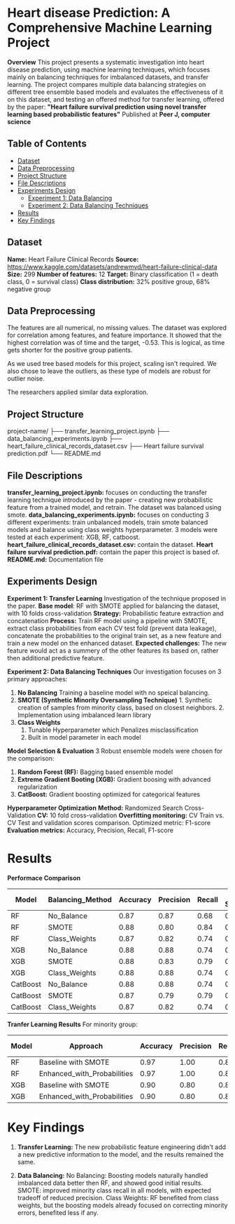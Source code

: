 # Heart disease Prediction: A Comprehensive Machine Learning Project

**Overview**
This project presents a systematic investigation into heart disease prediction, using machine learning techniques, which focuses mainly on balancing techniques for imbalanced datasets, and transfer learning. The project compares multiple data balancing strategies on different tree ensemble based models and evaluates the effectiveness of it on this dataset, and testing an offered method for transfer learning, offered by the paper:
**"Heart failure survival prediction using novel transfer learning based probabilistic features"**
Published at **Peer J, computer science** 


## Table of Contents

- [Dataset](#dataset)
- [Data Preprocessing](#data_preprocessing)
- [Project Structure](#project-structure)
- [File Descriptions](#file-descriptions)
- [Experiments Design](#experiments-design)
  - [Experiment 1: Data Balancing](#experiment-1-transfer-learning)
  - [Experiment 2: Data Balancing Techniques](#experiment-2-data-balancing-techniques)
- [Results](#results)
- [Key Findings](#key-findings)

## Dataset
**Name:** Heart Failure Clinical Records
**Source:** https://www.kaggle.com/datasets/andrewmvd/heart-failure-clinical-data
**Size:** 299 
**Number of features:** 12
**Target:** Binary classification (1 = death class, 0 = survival class)
**Class distribution:** 32% positive group, 68% negative group

## Data Preprocessing 
The features are all numerical, no missing values. 
The dataset was explored for correlation among features, and feature importance. 
It showed that the highest correlation was of time and the target, -0.53. 
This is logical, as time gets shorter for the positive group patients. 

As we used tree based models for this project, scaling isn't required. We also chose to leave the outliers, as these type of models are robust for outlier noise. 

The researchers applied similar data exploration.

## Project Structure

project-name/
├── transfer_learning_project.ipynb
├── data_balancing_experiments.ipynb
├── heart_failure_clinical_records_dataset.csv
├── Heart failure survival prediction.pdf
└── README.md

## File Descriptions

**transfer_learning_project.ipynb:** focuses on conducting the transfer learning technique introduced by the paper - creating new probabilistic feature from a trained model, and retrain. The dataset was balanced using smote.
**data_balancing_experiments.ipynb:** focuses on conducting 3 different experiments: 
train unbalanced models, train smote balanced models and balance using class weights hyperparameter. 3 models were tested at each experiment: XGB, RF, catboost. 
**heart_failure_clinical_records_dataset.csv:** contain the dataset.
**Heart failure survival prediction.pdf:** contain the paper this project is based of. 
**README.md:** Documentation file

## Experiments Design

**Experiment 1: Transfer Learning** 
Investigation of the technique proposed in the paper. 
**Base model**: RF with SMOTE applied for balancing the dataset, with 10 folds cross-validation
**Strategy:** Probabilistic feature extraction and concatenation
**Process:** Train RF model using a pipeline with SMOTE, extract class probabilities from each CV test fold (prevent data leakage), concatenate the probabilities to the original train set, as a new feature and train a new model on the enhanced dataset. 
**Expected challenges:** The new feature would act as a summery of the other features its based on, rather then additional predictive feature.

**Experiment 2: Data Balancing Techniques** 
Our investigation focuses on 3 primary approaches: 
 1. **No Balancing** 
		 Training a baseline model with no speical balancing. 
 2. **SMOTE (Synthetic Minority Oversampling Technique)**
		1. Synthetic creation of samples from minority class, based on closest neighbors.
		2. Implementation using imbalanced learn library
 3. **Class Weights**
	1. Tunable Hyperparameter which Penalizes misclassification
	2. Built in model parameter in each model

**Model Selection & Evaluation**
3 Robust ensemble models were chosen for the comparison:

 1. **Random Forest (RF):** Bagging based ensemble model
 2. **Extreme Gradient Booting (XGB):** Gradient boosing with advanced regularization
 3. **CatBoost:** Gradient boosting optimized for categorical features

**Hyperparameter Optimization**
**Method:** Randomized Search Cross-Validation
**CV:** 10 fold cross-validation
**Overfitting monitoring:** CV Train vs. CV Test and validation scores comparison.
Optimized metric: F1-score
**Evaluation metrics:** Accuracy, Precision, Recall, F1-score

# Results
**Performace Comparison**

|Model|Balancing_Method|Accuracy|Precision|Recall|F1-Score|
|-----|----------------|--------|---------|------|--------|
|RF|No_Balance|0.87|0.87|0.68|0.76|
|RF|SMOTE|0.88|0.80|0.84|0.82|
|RF|Class_Weights|0.87|0.82|0.74|0.78|
|XGB|No_Balance|0.88|0.88|0.74|0.80|
|XGB|SMOTE|0.88|0.83|0.79|0.81|
|XGB|Class_Weights|0.88|0.88|0.74|0.80|
|CatBoost|No_Balance|0.88|0.88|0.74|0.80|
|CatBoost|SMOTE|0.87|0.79|0.79|0.79|
|CatBoost|Class_Weights|0.87|0.82|0.74|0.78|

**Tranfer Learning Results**
For minority group:

|Model|Approach|Accuracy|Precision|Recall|F1-Score|Feature_Count|
|-----|--------|--------|---------|------|--------|-------------|
|RF|Baseline with SMOTE|0.97|1.00|0.89|0.90|12|
|RF|Enhanced_with_Probabilities|0.97|1.00|0.89|0.94|14|
|XGB|Baseline with SMOTE|0.90|0.80|0.89|0.84|12|
|XGB|Enhanced_with_Probabilities|0.90|0.80|0.89|0.84|14|

# Key Findings
1. **Transfer Learning:** 
The new probabilistic feature engineering didn't add a new predictive information to the model, and the results remained the same.

3. **Data Balancing:**
No Balancing: Boosting models naturally handled imbalanced data better then RF, and showed good initial results.
SMOTE: improved minority class recall in all models, with expected tradeoff of reduced precision.
Class Weights: RF benefited from class weights, but the boosting models already focused on correcting minority errors, benefited less if any.  


